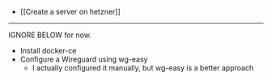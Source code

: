 - [[Create a server on hetzner]]
---
IGNORE BELOW for now.
- Install docker-ce
- Configure a Wireguard using wg-easy
	- I actually configured it manually, but wg-easy is a better approach